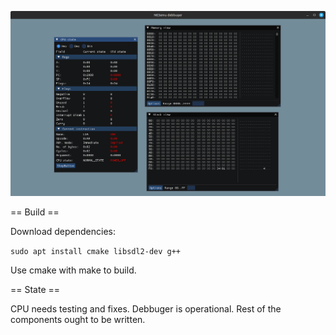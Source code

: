 ![Debugger](screenshots/debbuger.png)

== Build ==

Download dependencies:

```sudo apt install cmake libsdl2-dev g++```

Use cmake with make to build.

== State ==

CPU needs testing and fixes. Debbuger is operational. Rest of the components ought to be written.
